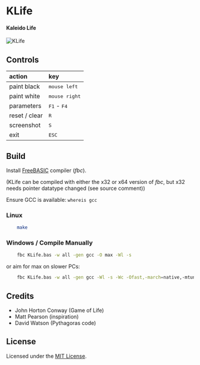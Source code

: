 
# KLife

#### Kaleido Life


[1]: https://tinram.github.io/images/klife.jpg
![KLife][1]


## Controls

action | key |
:--- | :--- |
paint black | <kbd>mouse left</kbd> |
paint white | <kbd>mouse right</kbd> |
parameters | <kbd>F1</kbd> - <kbd>F4</kbd> |
reset / clear | <kbd>R</kbd> |
screenshot |<kbd>S</kbd> |
exit | <kbd>ESC</kbd> |


## Build

Install [FreeBASIC](http://www.freebasic.net/forum/viewforum.php?f=1) compiler (*fbc*).

(KLife can be compiled with either the x32 or x64 version of *fbc*, but x32 needs pointer datatype changed (see source comment))

Ensure GCC is available: `whereis gcc`

### Linux

```bash
    make
```

### Windows / Compile Manually

```bash
    fbc KLife.bas -w all -gen gcc -O max -Wl -s
```

or aim for max on slower PCs:

```bash
    fbc KLife.bas -w all -gen gcc -Wl -s -Wc -Ofast,-march=native,-mtune=native,-funroll-loops,-fomit-frame-pointer,-fivopts
```


## Credits

+ John Horton Conway (Game of Life)
+ Matt Pearson (inspiration)
+ David Watson (Pythagoras code)


## License

Licensed under the [MIT License](https://github.com/Tinram/KLife/blob/master/LICENSE).
